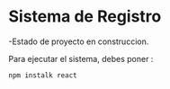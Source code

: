 <h1>Sistema de Registro</h1>
  
-Estado de proyecto en construccion.

Para ejecutar el sistema, debes poner :

```npm instalk react```
